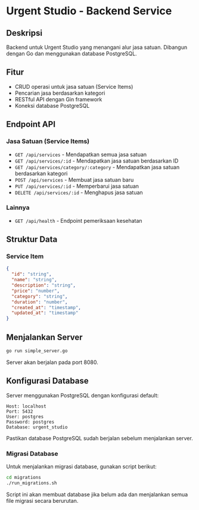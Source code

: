 # Urgent Studio - Backend Service

## Deskripsi

Backend untuk Urgent Studio yang menangani alur jasa satuan. Dibangun dengan Go dan menggunakan database PostgreSQL.

## Fitur

- CRUD operasi untuk jasa satuan (Service Items)
- Pencarian jasa berdasarkan kategori
- RESTful API dengan Gin framework
- Koneksi database PostgreSQL

## Endpoint API

### Jasa Satuan (Service Items)

- `GET /api/services` - Mendapatkan semua jasa satuan
- `GET /api/services/:id` - Mendapatkan jasa satuan berdasarkan ID
- `GET /api/services/category/:category` - Mendapatkan jasa satuan berdasarkan kategori
- `POST /api/services` - Membuat jasa satuan baru
- `PUT /api/services/:id` - Memperbarui jasa satuan
- `DELETE /api/services/:id` - Menghapus jasa satuan

### Lainnya

- `GET /api/health` - Endpoint pemeriksaan kesehatan

## Struktur Data

### Service Item

```json
{
  "id": "string",
  "name": "string",
  "description": "string",
  "price": "number",
  "category": "string",
  "duration": "number",
  "created_at": "timestamp",
  "updated_at": "timestamp"
}
```

## Menjalankan Server

```bash
go run simple_server.go
```

Server akan berjalan pada port 8080.

## Konfigurasi Database

Server menggunakan PostgreSQL dengan konfigurasi default:

```
Host: localhost
Port: 5432
User: postgres
Password: postgres
Database: urgent_studio
```

Pastikan database PostgreSQL sudah berjalan sebelum menjalankan server.

### Migrasi Database

Untuk menjalankan migrasi database, gunakan script berikut:

```bash
cd migrations
./run_migrations.sh
```

Script ini akan membuat database jika belum ada dan menjalankan semua file migrasi secara berurutan.